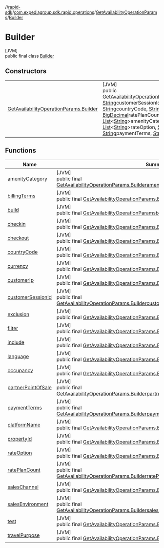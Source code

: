 //[rapid-sdk](../../../../index.md)/[com.expediagroup.sdk.rapid.operations](../../index.md)/[GetAvailabilityOperationParams](../index.md)/[Builder](index.md)

# Builder

[JVM]\
public final class [Builder](index.md)

## Constructors

| | |
|---|---|
| [GetAvailabilityOperationParams.Builder](-get-availability-operation-params.-builder.md) | [JVM]<br>public [GetAvailabilityOperationParams.Builder](index.md)[GetAvailabilityOperationParams.Builder](-get-availability-operation-params.-builder.md)([String](https://docs.oracle.com/javase/8/docs/api/java/lang/String.html)customerIp, [String](https://docs.oracle.com/javase/8/docs/api/java/lang/String.html)customerSessionId, [String](https://docs.oracle.com/javase/8/docs/api/java/lang/String.html)test, [String](https://docs.oracle.com/javase/8/docs/api/java/lang/String.html)checkin, [String](https://docs.oracle.com/javase/8/docs/api/java/lang/String.html)checkout, [String](https://docs.oracle.com/javase/8/docs/api/java/lang/String.html)currency, [String](https://docs.oracle.com/javase/8/docs/api/java/lang/String.html)countryCode, [String](https://docs.oracle.com/javase/8/docs/api/java/lang/String.html)language, [List](https://docs.oracle.com/javase/8/docs/api/java/util/List.html)&lt;[String](https://docs.oracle.com/javase/8/docs/api/java/lang/String.html)&gt;occupancy, [List](https://docs.oracle.com/javase/8/docs/api/java/util/List.html)&lt;[String](https://docs.oracle.com/javase/8/docs/api/java/lang/String.html)&gt;propertyId, [BigDecimal](https://docs.oracle.com/javase/8/docs/api/java/math/BigDecimal.html)ratePlanCount, [String](https://docs.oracle.com/javase/8/docs/api/java/lang/String.html)salesChannel, [String](https://docs.oracle.com/javase/8/docs/api/java/lang/String.html)salesEnvironment, [List](https://docs.oracle.com/javase/8/docs/api/java/util/List.html)&lt;[String](https://docs.oracle.com/javase/8/docs/api/java/lang/String.html)&gt;amenityCategory, [List](https://docs.oracle.com/javase/8/docs/api/java/util/List.html)&lt;[String](https://docs.oracle.com/javase/8/docs/api/java/lang/String.html)&gt;exclusion, [List](https://docs.oracle.com/javase/8/docs/api/java/util/List.html)&lt;[String](https://docs.oracle.com/javase/8/docs/api/java/lang/String.html)&gt;filter, [List](https://docs.oracle.com/javase/8/docs/api/java/util/List.html)&lt;[String](https://docs.oracle.com/javase/8/docs/api/java/lang/String.html)&gt;include, [List](https://docs.oracle.com/javase/8/docs/api/java/util/List.html)&lt;[String](https://docs.oracle.com/javase/8/docs/api/java/lang/String.html)&gt;rateOption, [String](https://docs.oracle.com/javase/8/docs/api/java/lang/String.html)travelPurpose, [String](https://docs.oracle.com/javase/8/docs/api/java/lang/String.html)billingTerms, [String](https://docs.oracle.com/javase/8/docs/api/java/lang/String.html)partnerPointOfSale, [String](https://docs.oracle.com/javase/8/docs/api/java/lang/String.html)paymentTerms, [String](https://docs.oracle.com/javase/8/docs/api/java/lang/String.html)platformName) |

## Functions

| Name | Summary |
|---|---|
| [amenityCategory](amenity-category.md) | [JVM]<br>public final [GetAvailabilityOperationParams.Builder](index.md)[amenityCategory](amenity-category.md)([List](https://docs.oracle.com/javase/8/docs/api/java/util/List.html)&lt;[String](https://docs.oracle.com/javase/8/docs/api/java/lang/String.html)&gt;amenityCategory) |
| [billingTerms](billing-terms.md) | [JVM]<br>public final [GetAvailabilityOperationParams.Builder](index.md)[billingTerms](billing-terms.md)([String](https://docs.oracle.com/javase/8/docs/api/java/lang/String.html)billingTerms) |
| [build](build.md) | [JVM]<br>public final [GetAvailabilityOperationParams](../index.md)[build](build.md)() |
| [checkin](checkin.md) | [JVM]<br>public final [GetAvailabilityOperationParams.Builder](index.md)[checkin](checkin.md)([String](https://docs.oracle.com/javase/8/docs/api/java/lang/String.html)checkin) |
| [checkout](checkout.md) | [JVM]<br>public final [GetAvailabilityOperationParams.Builder](index.md)[checkout](checkout.md)([String](https://docs.oracle.com/javase/8/docs/api/java/lang/String.html)checkout) |
| [countryCode](country-code.md) | [JVM]<br>public final [GetAvailabilityOperationParams.Builder](index.md)[countryCode](country-code.md)([String](https://docs.oracle.com/javase/8/docs/api/java/lang/String.html)countryCode) |
| [currency](currency.md) | [JVM]<br>public final [GetAvailabilityOperationParams.Builder](index.md)[currency](currency.md)([String](https://docs.oracle.com/javase/8/docs/api/java/lang/String.html)currency) |
| [customerIp](customer-ip.md) | [JVM]<br>public final [GetAvailabilityOperationParams.Builder](index.md)[customerIp](customer-ip.md)([String](https://docs.oracle.com/javase/8/docs/api/java/lang/String.html)customerIp) |
| [customerSessionId](customer-session-id.md) | [JVM]<br>public final [GetAvailabilityOperationParams.Builder](index.md)[customerSessionId](customer-session-id.md)([String](https://docs.oracle.com/javase/8/docs/api/java/lang/String.html)customerSessionId) |
| [exclusion](exclusion.md) | [JVM]<br>public final [GetAvailabilityOperationParams.Builder](index.md)[exclusion](exclusion.md)([List](https://docs.oracle.com/javase/8/docs/api/java/util/List.html)&lt;[String](https://docs.oracle.com/javase/8/docs/api/java/lang/String.html)&gt;exclusion) |
| [filter](filter.md) | [JVM]<br>public final [GetAvailabilityOperationParams.Builder](index.md)[filter](filter.md)([List](https://docs.oracle.com/javase/8/docs/api/java/util/List.html)&lt;[String](https://docs.oracle.com/javase/8/docs/api/java/lang/String.html)&gt;filter) |
| [include](include.md) | [JVM]<br>public final [GetAvailabilityOperationParams.Builder](index.md)[include](include.md)([List](https://docs.oracle.com/javase/8/docs/api/java/util/List.html)&lt;[String](https://docs.oracle.com/javase/8/docs/api/java/lang/String.html)&gt;include) |
| [language](language.md) | [JVM]<br>public final [GetAvailabilityOperationParams.Builder](index.md)[language](language.md)([String](https://docs.oracle.com/javase/8/docs/api/java/lang/String.html)language) |
| [occupancy](occupancy.md) | [JVM]<br>public final [GetAvailabilityOperationParams.Builder](index.md)[occupancy](occupancy.md)([List](https://docs.oracle.com/javase/8/docs/api/java/util/List.html)&lt;[String](https://docs.oracle.com/javase/8/docs/api/java/lang/String.html)&gt;occupancy) |
| [partnerPointOfSale](partner-point-of-sale.md) | [JVM]<br>public final [GetAvailabilityOperationParams.Builder](index.md)[partnerPointOfSale](partner-point-of-sale.md)([String](https://docs.oracle.com/javase/8/docs/api/java/lang/String.html)partnerPointOfSale) |
| [paymentTerms](payment-terms.md) | [JVM]<br>public final [GetAvailabilityOperationParams.Builder](index.md)[paymentTerms](payment-terms.md)([String](https://docs.oracle.com/javase/8/docs/api/java/lang/String.html)paymentTerms) |
| [platformName](platform-name.md) | [JVM]<br>public final [GetAvailabilityOperationParams.Builder](index.md)[platformName](platform-name.md)([String](https://docs.oracle.com/javase/8/docs/api/java/lang/String.html)platformName) |
| [propertyId](property-id.md) | [JVM]<br>public final [GetAvailabilityOperationParams.Builder](index.md)[propertyId](property-id.md)([List](https://docs.oracle.com/javase/8/docs/api/java/util/List.html)&lt;[String](https://docs.oracle.com/javase/8/docs/api/java/lang/String.html)&gt;propertyId) |
| [rateOption](rate-option.md) | [JVM]<br>public final [GetAvailabilityOperationParams.Builder](index.md)[rateOption](rate-option.md)([List](https://docs.oracle.com/javase/8/docs/api/java/util/List.html)&lt;[String](https://docs.oracle.com/javase/8/docs/api/java/lang/String.html)&gt;rateOption) |
| [ratePlanCount](rate-plan-count.md) | [JVM]<br>public final [GetAvailabilityOperationParams.Builder](index.md)[ratePlanCount](rate-plan-count.md)([BigDecimal](https://docs.oracle.com/javase/8/docs/api/java/math/BigDecimal.html)ratePlanCount) |
| [salesChannel](sales-channel.md) | [JVM]<br>public final [GetAvailabilityOperationParams.Builder](index.md)[salesChannel](sales-channel.md)([String](https://docs.oracle.com/javase/8/docs/api/java/lang/String.html)salesChannel) |
| [salesEnvironment](sales-environment.md) | [JVM]<br>public final [GetAvailabilityOperationParams.Builder](index.md)[salesEnvironment](sales-environment.md)([String](https://docs.oracle.com/javase/8/docs/api/java/lang/String.html)salesEnvironment) |
| [test](test.md) | [JVM]<br>public final [GetAvailabilityOperationParams.Builder](index.md)[test](test.md)([String](https://docs.oracle.com/javase/8/docs/api/java/lang/String.html)test) |
| [travelPurpose](travel-purpose.md) | [JVM]<br>public final [GetAvailabilityOperationParams.Builder](index.md)[travelPurpose](travel-purpose.md)([String](https://docs.oracle.com/javase/8/docs/api/java/lang/String.html)travelPurpose) |
